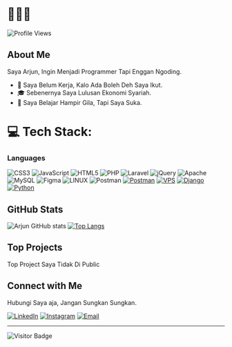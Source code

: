 # 👋👋👋

![Profile Views](https://komarev.com/ghpvc/?username=arjun-ux&color=blue)

## About Me
Saya Arjun, Ingin Menjadi Programmer Tapi Enggan Ngoding.

- 💼 Saya Belum Kerja, Kalo Ada Boleh Deh Saya Ikut.
- 🎓 Sebenernya Saya Lulusan Ekonomi Syariah.
- 🌱 Saya Belajar Hampir Gila, Tapi Saya Suka.

# 💻 Tech Stack:

### Languages

![CSS3](https://img.shields.io/badge/css3-%231572B6.svg?style=for-the-badge&logo=css3&logoColor=white)
![JavaScript](https://img.shields.io/badge/javascript-%23323330.svg?style=for-the-badge&logo=javascript&logoColor=%23F7DF1E) 
![HTML5](https://img.shields.io/badge/html5-%23E34F26.svg?style=for-the-badge&logo=html5&logoColor=white) 
![PHP](https://img.shields.io/badge/php-%23777BB4.svg?style=for-the-badge&logo=php&logoColor=white)
![Laravel](https://img.shields.io/badge/laravel-%23FF2D20.svg?style=for-the-badge&logo=laravel&logoColor=white)
![jQuery](https://img.shields.io/badge/jquery-%230769AD.svg?style=for-the-badge&logo=jquery&logoColor=white) 
![Apache](https://img.shields.io/badge/apache-%23D42029.svg?style=for-the-badge&logo=apache&logoColor=white) 
![MySQL](https://img.shields.io/badge/mysql-%2300f.svg?style=for-the-badge&logo=mysql&logoColor=white)
![Figma](https://img.shields.io/badge/figma-%23F24E1E.svg?style=for-the-badge&logo=figma&logoColor=white) 
![LINUX](https://img.shields.io/badge/Linux-FCC624?style=for-the-badge&logo=linux&logoColor=black) 
![Postman](https://img.shields.io/badge/Postman-FF6C37?style=for-the-badge&logo=postman&logoColor=white)
[![Postman](https://img.shields.io/badge/Postman-FF6C37?style=for-the-badge&logo=postman&logoColor=white)](https://www.postman.com/)
[![VPS](https://img.shields.io/badge/VPS-003B57?style=for-the-badge&logo=linux&logoColor=white)](https://en.wikipedia.org/wiki/Virtual_private_server)
[![Django](https://img.shields.io/badge/Django-092E20?style=for-the-badge&logo=django&logoColor=white)](https://www.djangoproject.com/)
[![Python](https://img.shields.io/badge/Python-3776AB?style=for-the-badge&logo=python&logoColor=white)](https://www.python.org/)


## GitHub Stats

![Arjun GitHub stats](https://github-readme-stats.vercel.app/api?username=arjun-ux&show_icons=true&theme=tokyonight)
[![Top Langs](https://github-readme-stats.vercel.app/api/top-langs/?username=arjun-ux&layout=compact&theme=tokyonight&hide_border=true)](https://github.com/arjun-ux)

## Top Projects
Top Project Saya Tidak Di Public

## Connect with Me
Hubungi Saya aja, Jangan Sungkan Sungkan.

[![LinkedIn](https://img.shields.io/badge/LinkedIn-0A66C2?style=flat-square&logo=linkedin&logoColor=white)](https://www.linkedin.com/in/arjun-najah)
[![Instagram](https://img.shields.io/badge/Instagram-E4405F?style=flat-square&logo=instagram&logoColor=white)](https://www.instagram.com/arrj.128)
[![Email](https://img.shields.io/badge/Email-D14836?style=flat-square&logo=gmail&logoColor=white)](mailto:arux899@gmail.com)

---
![Visitor Badge](https://visitor-badge.laobi.icu/badge?page_id=yourusername.yourusername)
